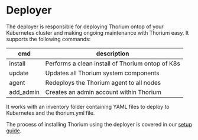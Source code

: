 # Deployer

The deployer is responsible for deploying Thorium ontop of your Kubernetes
cluster and making ongoing maintenance with Thorium easy. It supports the
following commands:

| cmd | description |
| --- | ----------- |
| install | Performs a clean install of Thorium ontop of K8s |
| update | Updates all Thorium system components |
| agent | Redeploys the Thorium agent to all nodes |
| add_admin | Creates an admin account within Thorium |

It works with an inventory folder containing YAML files to deploy to Kubernetes
and the thorium.yml file.

The process of installing Thorium using the deployer is covered in our [setup guide](./../setup/setup.md).
